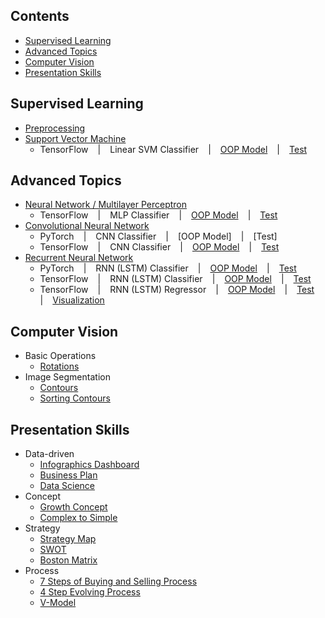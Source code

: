 ## Contents
* [Supervised Learning](https://github.com/zhedongzheng/finch#supervised-learning)
* [Advanced Topics](https://github.com/zhedongzheng/finch#advanced-topics)
* [Computer Vision](https://github.com/zhedongzheng/finch#computer-vision)
* [Presentation Skills](https://github.com/zhedongzheng/finch#presentation-skills)
## Supervised Learning
* [Preprocessing](https://zhedongzheng.github.io/finch/preprocessing)
* [Support Vector Machine](https://zhedongzheng.github.io/finch/svm)
    * TensorFlow ` ` | ` ` Linear SVM Classifier ` ` | ` ` [OOP Model](https://github.com/zhedongzheng/finch/blob/master/tensorflow-models/linear_svm_clf.py) ` ` | ` ` [Test](https://github.com/zhedongzheng/finch/blob/master/tensorflow-models/linear_svm_clf_test.py)
## Advanced Topics
* [Neural Network / Multilayer Perceptron](https://zhedongzheng.github.io/finch/mlp)
    * TensorFlow ` ` | ` ` MLP Classifier ` ` | ` ` [OOP Model](https://github.com/zhedongzheng/finch/blob/master/tensorflow-models/mlp_clf.py) ` ` | ` ` [Test](https://github.com/zhedongzheng/finch/blob/master/tensorflow-models/mlp_clf_test.py)
 * [Convolutional Neural Network](https://zhedongzheng.github.io/finch/conv)
    * PyTorch ` ` | ` ` CNN Classifier ` ` | ` ` [OOP Model] ` ` | ` ` [Test]
    * TensorFlow ` ` | ` ` CNN Classifier ` ` | ` ` [OOP Model](https://github.com/zhedongzheng/finch/blob/master/tensorflow-models/conv_clf.py) ` ` | ` ` [Test](https://github.com/zhedongzheng/finch/blob/master/tensorflow-models/conv_clf_test.py)
* [Recurrent Neural Network](https://zhedongzheng.github.io/finch/rnn)
    * PyTorch ` ` | ` ` RNN (LSTM) Classifier ` ` | ` ` [OOP Model](https://github.com/zhedongzheng/finch/blob/master/torch-models/rnn_clf.py) ` ` | ` ` [Test](https://github.com/zhedongzheng/finch/blob/master/torch-models/rnn_clf_test.py)
    * TensorFlow ` ` | ` ` RNN (LSTM) Classifier ` ` | ` ` [OOP Model](https://github.com/zhedongzheng/finch/blob/master/tensorflow-models/rnn_clf.py) ` ` | ` ` [Test](https://github.com/zhedongzheng/finch/blob/master/tensorflow-models/rnn_clf_test.py)
    * TensorFlow ` ` | ` ` RNN (LSTM) Regressor ` ` | ` ` [OOP Model](https://github.com/zhedongzheng/finch/blob/master/tensorflow-models/rnn_regr.py) ` ` | ` ` [Test](https://github.com/zhedongzheng/finch/blob/master/tensorflow-models/rnn_regr_test.py) ` ` | ` ` [Visualization](https://github.com/zhedongzheng/finch/blob/master/assets/rnn_regr_plot.gif)
## Computer Vision
* Basic Operations
    * [Rotations](https://github.com/zhedongzheng/finch/blob/master/computer-vision/rotations.ipynb)
* Image Segmentation
    * [Contours](https://github.com/zhedongzheng/finch/blob/master/computer-vision/contours.ipynb)
    * [Sorting Contours](https://github.com/zhedongzheng/finch/blob/master/computer-vision/sorting-contours.ipynb)
## Presentation Skills
* Data-driven
    * [Infographics Dashboard](https://slidemodel.com/templates/simple-infographics-dashboard/)
    * [Business Plan](https://slidemodel.com/templates/business-plan-powerpoint-templates/)
    * [Data Science](https://slidemodel.com/templates/data-science-shapes-powerpoint-template/)
* Concept
    * [Growth Concept](https://slidemodel.com/templates/growth-concept-powerpoint-template/)
    * [Complex to Simple](https://slidemodel.com/templates/complex-to-simple-process-metaphor-template/)
* Strategy
    * [Strategy Map](https://slidemodel.com/templates/strategy-map-diagram-powerpoint/)
    * [SWOT](https://slidemodel.com/templates/tows-analysis-powerpoint-template/)
    * [Boston Matrix](https://slidemodel.com/templates/market-share-analysis-matrix-powerpoint/)
* Process
    * [7 Steps of Buying and Selling Process](https://slidemodel.com/templates/7-steps-of-buying-and-selling-process-powerpoint/)
    * [4 Step Evolving Process](https://slidemodel.com/templates/4-step-evolving-process-powerpoint-template/)
    * [V-Model](https://slidemodel.com/templates/v-model-powerpoint-template/)
